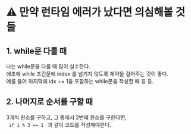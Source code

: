 # ⚠️ 만약 런타임 에러가 났다면 의심해볼 것들
## 1. while문 다룰 때
나는 while문을 다룰 때 많이 실수한다.   
애초에 while 조건문에 index 를 넘기지 않도록 제약을 걸어주는 것이 좋다.   
예를 들어 마지막에 idx += 1을 포함하는 while문을 작성할 때 등 등.   
## 2. 나머지로 순서를 구할 때
3개씩 원소를 구하고, 그 중에서 2번째 원소를 구한다면,   
<code> if i % 3 == 1  </code> 과 같이 코드를 작성해야한다.
